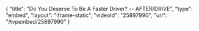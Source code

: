 {
    "title": "Do You Deserve To Be A Faster Driver? -- AFTER\/DRIVE",
    "type": "embed",
    "layout": "iframe-static",
    "videoId": "25897990",
    "url": "\/tvpembed\/25897990"
}